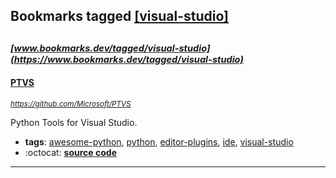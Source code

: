 ## Bookmarks tagged [[visual-studio]](https://www.bookmarks.dev?q=[visual-studio])

_<sup><sup>[www.bookmarks.dev/tagged/visual-studio](https://www.bookmarks.dev/tagged/visual-studio)</sup></sup>_
---
#### [PTVS](https://github.com/Microsoft/PTVS)
_<sup>https://github.com/Microsoft/PTVS</sup>_

Python Tools for Visual Studio.
* **tags**: [awesome-python](../tagged/awesome-python.md), [python](../tagged/python.md), [editor-plugins](../tagged/editor-plugins.md), [ide](../tagged/ide.md), [visual-studio](../tagged/visual-studio.md)
* :octocat: **[source code](https://github.com/Microsoft/PTVS)**
---
